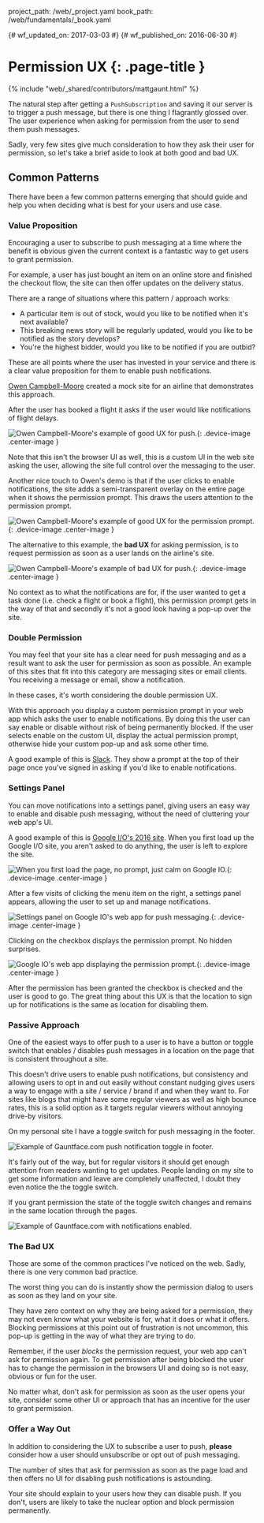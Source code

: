 project_path: /web/_project.yaml
book_path: /web/fundamentals/_book.yaml

{# wf_updated_on: 2017-03-03 #}
{# wf_published_on: 2016-06-30 #}

# Permission UX {: .page-title }

{% include "web/_shared/contributors/mattgaunt.html" %}



The natural step after getting a `PushSubscription` and saving it our server is
to trigger a push message, but there is one thing I flagrantly glossed over. The
user experience when asking for permission from the user to send them push
messages.

Sadly, very few sites give much consideration to how they ask their user for
permission, so let's take a brief aside to look at both good and bad UX.

## Common Patterns

There have been a few common patterns emerging that should guide and help you when
deciding what is best for your users and use case.

### Value Proposition

Encouraging a user to subscribe to push messaging at a time where the benefit
is obvious given the current context is a fantastic way to get users to grant
permission.

For example, a user has just bought an item on an online store and finished the
checkout flow, the site can then offer updates on the delivery status.

There are a range of situations where this pattern / approach works:
- A particular item is out of stock, would you like to be notified when it's next available?
- This breaking news story will be regularly updated, would you like to be notified as the
story develops?
- You're the highest bidder, would you like to be notified if you are outbid?

These are all points where the user has invested in your service and there
is a clear value proposition for them to enable push notifications.

[Owen Campbell-Moore](https://twitter.com/owencm) created a mock site for an airline that
demonstrates this approach.

After the user has booked a flight it asks if the user would like notifications of flight
delays.

![Owen Campbell-Moore's example of good UX for push.](./images/ux-examples/owen/owen-good-example.png){: .device-image .center-image }

Note that this isn't the browser UI as well, this is a custom UI in the web site asking the
user, allowing the site full control over the messaging to the user.

Another nice touch to Owen's demo is that if the user clicks to enable
notifications, the site adds a semi-transparent overlay on the entire page when
it shows the permission prompt. This draws the users attention to the
permission prompt.

![Owen Campbell-Moore's example of good UX for the permission prompt.](./images/ux-examples/owen/owen-permission-prompt.png){: .device-image .center-image }

The alternative to this example, the **bad UX** for asking permission, is to request
permission as soon as a user lands on the airline's site.

![Owen Campbell-Moore's example of bad UX for push.](./images/ux-examples/owen/owen-bad-ux.png){: .device-image .center-image }

No context as to what the notifications are for, if the user wanted to get a
task done (i.e. check a flight or book a flight), this permission prompt gets in
the way of that and secondly it's not a good look having a pop-up over the site.

### Double Permission

You may feel that your site has a clear need for push messaging and as a result
want to ask the user for permission as soon as possible. An example of this
sites that fit into this category are messaging sites or email clients. You
receiving a message or email, show a notification.

In these cases, it's worth considering the double permission UX.

With this approach you display a custom permission prompt in your web app which
asks the user to enable notifications. By doing this the user can say enable or
disable without risk of being permanently blocked. If the user selects enable on
the custom UI, display the actual permission prompt, otherwise hide your custom
pop-up and ask some other time.

A good example of this is [Slack](https://slack.com/). They show a prompt at
the top of their page once you've signed in asking if you'd like to enable notifications.



### Settings Panel

You can move notifications into a settings panel, giving users an easy way
to enable and disable push messaging, without the need of cluttering your
web app's UI.

A good example of this is [Google I/O's 2016 site](https://events.google.com/io2016/). When you
first load up the Google I/O site, you aren't asked to do anything,
the user is left to explore the site.

![When you first load the page, no prompt, just calm on Google IO.](./images/ux-examples/google-io/google-io-first-load.png){: .device-image .center-image }

After a few visits of clicking the menu item on the right, a settings panel appears,
allowing the user to set up and manage notifications.

![Settings panel on Google IO's web app for push messaging.](./images/ux-examples/google-io/google-io-settings-panel.png){: .device-image .center-image }

Clicking on the checkbox displays the permission prompt. No hidden surprises.

![Google IO's web app displaying the permission prompt.](./images/ux-examples/google-io/google-io-permission-prompt.png){: .device-image .center-image }

After the permission has been granted the checkbox is checked and the user is
good to go. The great thing about this UX is that the location to sign up for
notifications is the same as location for disabling them.



### Passive Approach

One of the easiest ways to offer push to a user is to have a button
or toggle switch that enables / disables push messages in a location
on the page that is consistent throughout a site.

This doesn't drive users to enable push notifications, but consistency and allowing users to
opt in and out easily without constant nudging gives users a way to engage with a site /
service / brand if and when they want to. For sites like blogs that might have some regular
viewers as well as high bounce rates, this is a solid option as it targets regular viewers
without annoying drive-by visitors.

On my personal site I have a toggle switch for push messaging in the footer.

![Example of Gauntface.com push notification toggle in
footer.](./images/ux-examples/gauntface/gauntface-intro.png)

It's fairly out of the way, but for regular visitors it should get enough
attention from readers wanting to get updates. People landing on my site to get
some information and leave are completely unaffected, I doubt they even notice
the the toggle switch.

If you grant permission the state of the toggle switch changes and remains in the same location
through the pages.

![Example of Gauntface.com with notifications
enabled.](./images/ux-examples/gauntface/gauntface-enabled.png)

### The Bad UX

Those are some of the common practices I've noticed on the web. Sadly, there is one very common
bad practice.

The worst thing you can do is instantly show the permission dialog to users as soon as they
land on your site.

They have zero context on why they are being asked for a permission, they may
not even know what your website is for, what it does or what it offers. Blocking
permissions at this point out of frustration is not uncommon, this pop-up is
getting in the way of what they are trying to do.

Remember, if the user *blocks* the permission request, your web app can't ask for permission
again. To get permission after being blocked the user has to change the permission in the
browsers UI and doing so is not easy, obvious or fun for the user.

No matter what, don't ask for permission as soon as the user opens your site, consider some
other UI or approach that has an incentive for the user to grant permission.

### Offer a Way Out

In addition to considering the UX to subscribe a user to push, **please** consider how a user
should unsubscribe or opt out of push messaging.

The number of sites that ask for permission as soon as the page load and then
offers no UI for disabling push notifications is astounding.



Your site should explain to your users how they can disable push. If you don't, users are
likely to take the nuclear option and block permission permanently.
